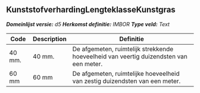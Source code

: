 ﻿## KunststofverhardingLengteklasseKunstgras

*__Domeinlijst versie:__ d5*
*__Herkomst definitie:__ IMBOR*
*__Type veld:__ Text*

|__Code__ |__Description__ |__Definitie__	|
|	---	|	---	|   ---	| 
| 40 mm. | 40 mm. | De afgemeten, ruimtelijk strekkende hoeveelheid van veertig duizendsten van een meter. |
| 60 mm | 60 mm | De afgemeten, ruimtelijke hoeveelheid van zestig duizendsten van een meter. |
